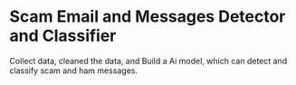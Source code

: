 # Scam Email and Messages Detector and Classifier

Collect data, cleaned the data, and Build a Ai model, which can detect and classify scam and ham messages.
